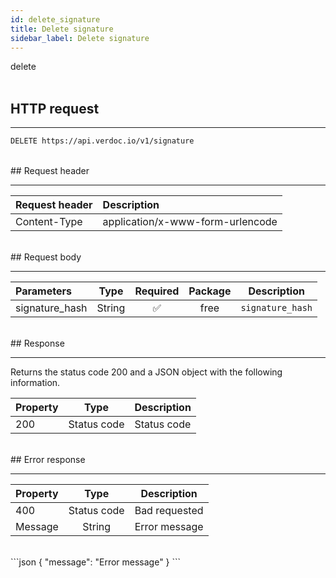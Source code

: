 ```yaml
---
id: delete_signature
title: Delete signature
sidebar_label: Delete signature
---
```


<span class="badges delete">delete</span>
<br/>
<br/>

## HTTP request

---

```bash
DELETE https://api.verdoc.io/v1/signature
```

<br/>
## Request header

---

| Request header | Description                      |
| :------------- | :------------------------------- |
| Content-Type   | application/x-www-form-urlencode |

<br/>
## Request body

---

| Parameters     |  Type  | Required | Package | Description      |
| :------------- | :----: | :------: | :-----: | ---------------- |
| signature_hash | String |    ✅     |  free   | `signature_hash` |

<br/>
## Response

---

Returns the status code 200 and a JSON object with the following information.

| Property |    Type     | Description |
| :------- | :---------: | ----------- |
| 200      | Status code | Status code |

<br/>
## Error response

---

| Property |    Type     | Description   |
| :------- | :---------: | ------------- |
| 400      | Status code | Bad requested |
| Message  |   String    | Error message |
<br/>
```json
{
  "message": "Error message"
}
```

